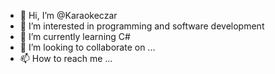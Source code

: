 - 👋 Hi, I’m @Karaokeczar
- 👀 I’m interested in programming and software development
- 🌱 I’m currently learning C#
- 💞️ I’m looking to collaborate on ...
- 📫 How to reach me ...

<!---
Karaokeczar/Karaokeczar is a ✨ special ✨ repository because its `README.md` (this file) appears on your GitHub profile.
You can click the Preview link to take a look at your changes.
--->
